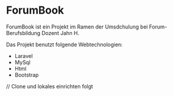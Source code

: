 # ForumBook

ForumBook ist ein Projekt im Ramen der Umsdchulung bei Forum-Berufsbildung Dozent Jahn H.

Das Projekt benutzt folgende Webtechnologien:
 * Laravel
 * MySql
 * Html
 * Bootstrap


// Clone und lokales einrichten folgt
